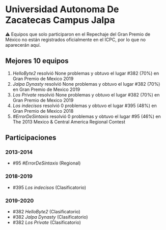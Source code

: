 # Universidad Autonoma De Zacatecas Campus Jalpa

:warning: Equipos que solo participaron en el Repechaje del Gran Premio de México no están registrados oficialmente en el ICPC, por lo que no aparecerán aquí.

## Mejores 10 equipos

1. _HelloByte2_ resolvió None problemas y obtuvo el lugar #382 (70%) en Gran Premio de Mexico 2019
1. _Jalpa Dynasty_ resolvió None problemas y obtuvo el lugar #382 (70%) en Gran Premio de Mexico 2019
1. _Los Private_ resolvió None problemas y obtuvo el lugar #382 (70%) en Gran Premio de Mexico 2019
1. _Los indecisos_ resolvió 0 problemas y obtuvo el lugar #395 (48%) en Gran Premio de Mexico 2018
1. _#ErrorDeSintaxis_ resolvió 0 problemas y obtuvo el lugar #95 (46%) en The 2013 Mexico & Central America Regional Contest

## Participaciones

### 2013-2014

- #95 _#ErrorDeSintaxis_ (Regional)

### 2018-2019

- #395 _Los indecisos_ (Clasificatorio)

### 2019-2020

- #382 _HelloByte2_ (Clasificatorio)
- #382 _Jalpa Dynasty_ (Clasificatorio)
- #382 _Los Private_ (Clasificatorio)



